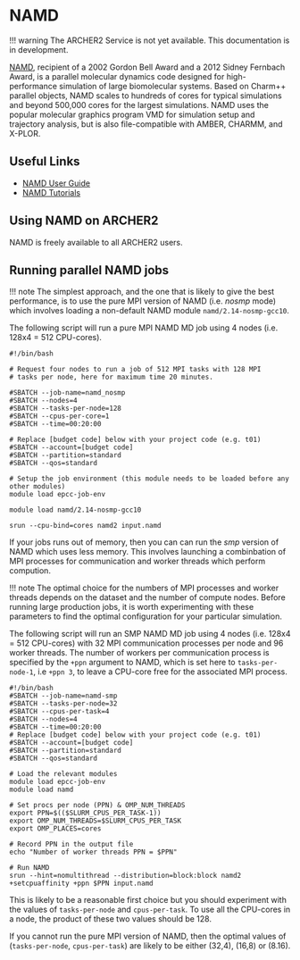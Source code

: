 # NAMD

!!! warning
    The ARCHER2 Service is not yet available. This documentation is in
    development.

[NAMD](http://www.ks.uiuc.edu/Research/namd/), recipient of a 2002
Gordon Bell Award and a 2012 Sidney Fernbach Award, is a parallel
molecular dynamics code designed for high-performance simulation of
large biomolecular systems. Based on Charm++ parallel objects, NAMD
scales to hundreds of cores for typical simulations and beyond 500,000
cores for the largest simulations. NAMD uses the popular molecular
graphics program VMD for simulation setup and trajectory analysis, but
is also file-compatible with AMBER, CHARMM, and X-PLOR.

## Useful Links

  - [NAMD User Guide](http://www.ks.uiuc.edu/Research/namd/2.13/ug/)
  - [NAMD Tutorials](http://www.ks.uiuc.edu/Training/Tutorials/index-all.html#namd)

## Using NAMD on ARCHER2

NAMD is freely available to all ARCHER2 users.

## Running parallel NAMD jobs

!!! note
    The simplest approach, and the one that is likely to give the
    best performance, is to use the pure MPI version of NAMD
    (i.e. _nosmp_ mode) which involves loading a non-default NAMD
    module `namd/2.14-nosmp-gcc10`.

The following script will run a pure MPI NAMD MD job using 4 nodes (i.e.
128x4 = 512 CPU-cores).

```
#!/bin/bash

# Request four nodes to run a job of 512 MPI tasks with 128 MPI
# tasks per node, here for maximum time 20 minutes.

#SBATCH --job-name=namd_nosmp
#SBATCH --nodes=4
#SBATCH --tasks-per-node=128
#SBATCH --cpus-per-core=1
#SBATCH --time=00:20:00

# Replace [budget code] below with your project code (e.g. t01)
#SBATCH --account=[budget code] 
#SBATCH --partition=standard
#SBATCH --qos=standard

# Setup the job environment (this module needs to be loaded before any other modules)
module load epcc-job-env

module load namd/2.14-nosmp-gcc10

srun --cpu-bind=cores namd2 input.namd
```

If your jobs runs out of memory, then you can can run the _smp_
version of NAMD which uses less memory. This involves launching a
combinbation of MPI processes for communication and worker threads
which perform compution.

!!! note
    The optimal choice for the numbers of MPI processes and worker
    threads depends on the dataset and the number of compute
    nodes. Before running large production jobs, it is worth
    experimenting with these parameters to find the optimal
    configuration for your particular simulation.

The following script will run an SMP NAMD MD job using 4 nodes (i.e.
128x4 = 512 CPU-cores) with 32 MPI communication processes per node
and 96 worker threads. The number of workers per communication process
is specified by the `+ppn` argument to NAMD, which is set here to
`tasks-per-node-1`, i.e `+ppn 3`, to leave a CPU-core free for the
associated MPI process.

```
#!/bin/bash
#SBATCH --job-name=namd-smp
#SBATCH --tasks-per-node=32
#SBATCH --cpus-per-task=4
#SBATCH --nodes=4
#SBATCH --time=00:20:00
# Replace [budget code] below with your project code (e.g. t01)
#SBATCH --account=[budget code] 
#SBATCH --partition=standard
#SBATCH --qos=standard

# Load the relevant modules
module load epcc-job-env
module load namd

# Set procs per node (PPN) & OMP_NUM_THREADS
export PPN=$(($SLURM_CPUS_PER_TASK-1))
export OMP_NUM_THREADS=$SLURM_CPUS_PER_TASK
export OMP_PLACES=cores

# Record PPN in the output file
echo "Number of worker threads PPN = $PPN"

# Run NAMD
srun --hint=nomultithread --distribution=block:block namd2 +setcpuaffinity +ppn $PPN input.namd
```

This is likely to be a reasonable first choice but you should
experiment with the values of `tasks-per-node` and `cpus-per-task`. To
use all the CPU-cores in a node, the product of these two values
should be 128.

If you cannot run the pure MPI version of NAMD, then the optimal
values of (`tasks-per-node`, `cpus-per-task`) are likely to be either
(32,4), (16,8) or (8.16).
